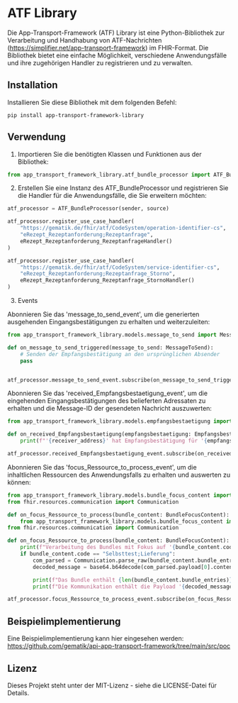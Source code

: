 # ATF Library

Die App-Transport-Framework (ATF) Library ist eine Python-Bibliothek zur Verarbeitung und Handhabung von ATF-Nachrichten (<https://simplifier.net/app-transport-framework>) im FHIR-Format. Die Bibliothek bietet eine einfache Möglichkeit, verschiedene Anwendungsfälle und ihre zugehörigen Handler zu registrieren und zu verwalten.

## Installation

Installieren Sie diese Bibliothek mit dem folgenden Befehl:

```
pip install app-transport-framework-library
```

## Verwendung

1. Importieren Sie die benötigten Klassen und Funktionen aus der Bibliothek:

```python
from app_transport_framework_library.atf_bundle_processor import ATF_BundleProcessor
```

2. Erstellen Sie eine Instanz des ATF_BundleProcessor und registrieren Sie die Handler für die Anwendungsfälle, die Sie erweitern möchten:

```python
atf_processor = ATF_BundleProcessor(sender, source)

atf_processor.register_use_case_handler(
    "https://gematik.de/fhir/atf/CodeSystem/operation-identifier-cs",
    "eRezept_Rezeptanforderung;Rezeptanfrage",
    eRezept_Rezeptanforderung_RezeptanfrageHandler()
)

atf_processor.register_use_case_handler(
    "https://gematik.de/fhir/atf/CodeSystem/service-identifier-cs",
    "eRezept_Rezeptanforderung;Rezeptanfrage_Storno",
    eRezept_Rezeptanforderung_Rezeptanfrage_StornoHandler()
)

```

3. Events

Abonnieren Sie das 'message_to_send_event', um die generierten ausgehenden Eingangsbestätigungen zu erhalten und weiterzuleiten:

```python
from app_transport_framework_library.models.message_to_send import MessageToSend

def on_message_to_send_triggered(message_to_send: MessageToSend):
    # Senden der Empfangsbestätigung an den ursprünglichen Absender
    pass


atf_processor.message_to_send_event.subscribe(on_message_to_send_triggered)

```

Abonnieren Sie das 'received_Empfangsbestaetigung_event', um die eingehenden Eingangsbestätigungen des belieferten Adressaten zu erhalten und die Message-ID der gesendeten Nachricht auszuwerten:

```python
from app_transport_framework_library.models.empfangsbestaetigung import Empfangsbestaetigung

def on_received_Empfangsbestaetigung(empfangsbestaetigung: Empfangsbestaetigung):
    print(f"'{receiver_address}' hat Empfangsbestätigung für '{empfangsbestaetigung.message_id}' von '{empfangsbestaetigung.sender}' erhalten")

atf_processor.received_Empfangsbestaetigung_event.subscribe(on_received_Empfangsbestaetigung)
```

Abonnieren Sie das 'focus_Ressource_to_process_event', um die inhaltlichen Ressourcen des Anwendungsfalls zu erhalten und auswerten zu können:

```python
from app_transport_framework_library.models.bundle_focus_content import BundleFocusContent
from fhir.resources.communication import Communication

def on_focus_Ressource_to_process(bundle_content: BundleFocusContent):
    from app_transport_framework_library.models.bundle_focus_content import BundleFocusContent
from fhir.resources.communication import Communication

def on_focus_Ressource_to_process(bundle_content: BundleFocusContent):
    print(f"Verarbeitung des Bundles mit Fokus auf '{bundle_content.code}'")
    if bundle_content.code == "Selbsttest;Lieferung":
        com_parsed = Communication.parse_raw(bundle_content.bundle_entries[0].json())
        decoded_message = base64.b64decode(com_parsed.payload[0].contentAttachment.data)

        print(f"Das Bundle enthält {len(bundle_content.bundle_entries)} Einträge")
        print(f"Die Kommunikation enthält die Payload '{decoded_message.decode('utf-8')}'")

atf_processor.focus_Ressource_to_process_event.subscribe(on_focus_Ressource_to_process)

```

## Beispielimplementierung

Eine Beispielimplementierung kann hier eingesehen werden:
<https://github.com/gematik/api-app-transport-framework/tree/main/src/poc>

## Lizenz

Dieses Projekt steht unter der MIT-Lizenz - siehe die LICENSE-Datei für Details.
